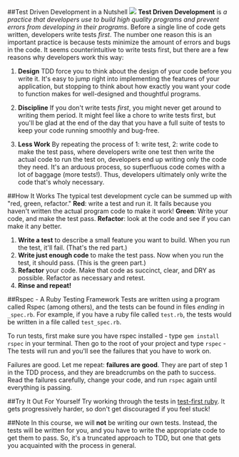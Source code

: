 
##Test Driven Development in a Nutshell
<img src="https://s3.amazonaws.com/after-school-assets/tdd.png">
**Test Driven Development** is _a practice that developers use to build high quality programs and prevent errors from developing in their programs_. Before a single line of code gets written, developers write tests _first_. The number one reason this is an important practice is because tests minimize the amount of errors and bugs in the code. It seems counterintuitive to write tests first, but there are a few reasons why developers work this way:

1. **Design** TDD force you to think about the design of your code before you write it. It's easy to jump right into implementing the features of your application, but stopping to think about how exactly you want your code to function makes for well-designed and thoughtful programs.

2. **Discipline** If you don't write tests _first_, you might never get around to writing them period. It might feel like a chore to write tests first, but you'll be glad at the end of the day that you have a full suite of tests to keep your code running smoothly and bug-free.

3. **Less Work** By repeating the process of 1: write test, 2: write code to make the test pass, where developers write one test then write the actual code to run the test on, developers end up writing only the code they need. It's an arduous process, so superfluous code comes with a lot of baggage (more tests!). Thus, developers ultimately only write the code that's wholy necessary.


##How It Works
The typical test development cycle can be summed up with "red, green, refactor." **Red**: write a test and run it. It fails because you haven't written the actual program code to make it work! **Green**: Write your code, and make the test pass. **Refactor**: look at the code and see if you can make it any better.

1. **Write a test** to describe a small feature you want to build. When you run the test, it'll fail. (That's the red part.)
2. **Write just enough code** to make the test pass. Now when you run the test, it should pass. (This is the green part.)
3. **Refactor** your code. Make that code as succinct, clear, and DRY as possible. Refactor as necessary and retest.
4. **Rinse and repeat!**

##Rspec - A Ruby Testing Framework
Tests are written using a program called Rspec (among others), and the tests can be found in files _ending_ in `_spec.rb`. For example, if you have a ruby file called `test.rb`, the tests would be written in a file called `test_spec.rb`.

To run tests, first make sure you have rspec installed - type `gem install rspec` in your terminal. Then go to the root of your project and type `rspec` - The tests will run and you'll see the failures that you have to work on.

Failures are good. Let me repeat: **failures are good**. They are part of step 1 in the TDD process, and they are breadcrumbs on the path to success. Read the failures carefully, change your code, and run `rspec` again until everything is passing.

##Try It Out For Yourself
Try working through the tests in [test-first ruby](http://testfirst.org/learn_ruby). It gets progressively harder, so don't get discouraged if you feel stuck!

##Note
In this course, we will **not** be writing our own tests. Instead, the tests will be written for you, and you have to write the appropriate code to get them to pass. So, it's a truncated approach to TDD, but one that gets you acquainted with the process in general.
